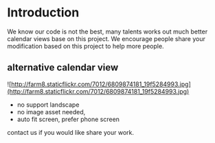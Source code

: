 # Introduction #

We know our code is not the best, many talents works out much better calendar views base on this project. We encourage people share your modification based on this project to help more people.


## alternative calendar view ##
![http://farm8.staticflickr.com/7012/6809874181_19f5284993.jpg](http://farm8.staticflickr.com/7012/6809874181_19f5284993.jpg)

  * no support landscape
  * no image asset needed,
  * auto fit screen, prefer phone screen

contact us if you would like share your work.